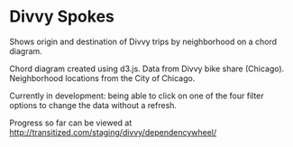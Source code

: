 Divvy Spokes
============

Shows origin and destination of Divvy trips by neighborhood on a chord diagram.

Chord diagram created using d3.js. Data from Divvy bike share (Chicago). Neighborhood locations from the City of Chicago.

Currently in development: being able to click on one of the four filter options to change the data without a refresh.

Progress so far can be viewed at http://transitized.com/staging/divvy/dependencywheel/
